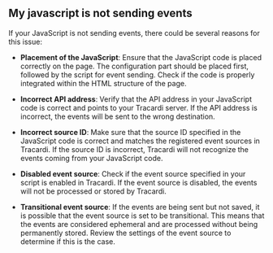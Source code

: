 ## My javascript is not sending events

If your JavaScript is not sending events, there could be several reasons for this issue:

* __Placement of the JavaScript__: Ensure that the JavaScript code is placed correctly on the page. The configuration
  part should be placed first, followed by the script for event sending. Check if the code is properly integrated within
  the HTML structure of the page.

* __Incorrect API address__: Verify that the API address in your JavaScript code is correct and points to your Tracardi
  server. If the API address is incorrect, the events will be sent to the wrong destination.

* __Incorrect source ID__: Make sure that the source ID specified in the JavaScript code is correct and matches the
  registered event sources in Tracardi. If the source ID is incorrect, Tracardi will not recognize the events coming
  from your JavaScript code.

* __Disabled event source__: Check if the event source specified in your script is enabled in Tracardi. If the event source
  is disabled, the events will not be processed or stored by Tracardi.

* __Transitional event source__: If the events are being sent but not saved, it is possible that the event source is set to
  be transitional. This means that the events are considered ephemeral and are processed without being permanently
  stored. Review the settings of the event source to determine if this is the case.
